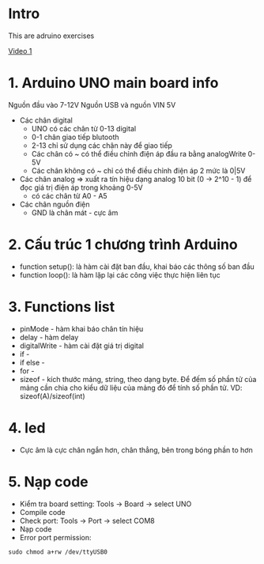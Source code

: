 # Intro
This are adruino exercises

[Video 1](https://www.youtube.com/watch?v=F1chhazAlVo&list=PLe-j2rpPeZ3_cm6OO5gPwJsC_MHioLmkI)

# 1. Arduino UNO main board info
Nguồn đầu vào 7-12V
Nguồn USB và nguồn VIN 5V
- Các chân digital
  - UNO có các chân từ 0-13 digital
  - 0-1 chân giao tiếp blutooth
  - 2-13 chỉ sử dụng các chân này để giao tiếp
  - Các chân có ~ có thể điều chỉnh điện áp đầu ra bằng analogWrite 0-5V
  - Các chân không có ~ chỉ có thể điều chỉnh điện áp 2 mức là 0|5V
- Các chân analog => xuất ra tín hiệu dạng analog 10 bit (0 -> 2^10 - 1) để đọc giá trị điện áp trong
khoảng 0-5V
  - có các chân từ A0 - A5
- Các chân nguồn điện
  - GND là chân mát - cực âm

# 2. Cấu trúc 1 chương trình Arduino
- function setup(): là hàm cài đặt ban đầu, khai báo các thông số ban đầu
- function loop(): là hàm lặp lại các công việc thực hiện liên tục

# 3. Functions list
- pinMode - hàm khai báo chân tín hiệu
- delay - hàm delay
- digitalWrite - hàm cài đặt giá trị digital
- if - 
- if else - 
- for - 
- sizeof - kích thước mảng, string, theo dạng byte. Để đếm số phần tử của mảng cần chia cho kiểu dữ liệu
của mảng đó để tính số phần tử. VD: sizeof(A)/sizeof(int)

# 4. led
- Cực âm là cực chân ngắn hơn, chân thẳng, bên trong bóng phần to hơn

# 5. Nạp code
- Kiểm tra board setting: Tools -> Board -> select UNO
- Compile code
- Check port: Tools -> Port -> select COM8
- Nạp code
- Error port permission:
```
sudo chmod a+rw /dev/ttyUSB0
```

